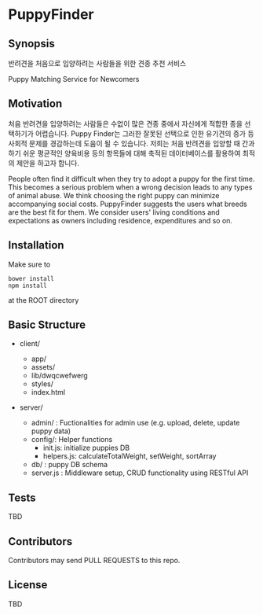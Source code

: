 # PuppyFinder

## Synopsis

반려견을 처음으로 입양하려는 사람들을 위한 견종 추천 서비스

Puppy Matching Service for Newcomers 

## Motivation

처음 반려견을 입양하려는 사람들은 수없이 많은 견종 중에서 자신에게 적합한 종을 선택하기가 어렵습니다. Puppy Finder는 그러한 잘못된 선택으로 인한 유기견의 증가 등 사회적 문제를 경감하는데 도움이 될 수 있습니다. 저희는 처음 반려견을 입양할 때 간과하기 쉬운 평균적인 양육비용 등의 항목들에 대해 축적된 데이터베이스를 활용하여 최적의 제안을 하고자 합니다.

People often find it difficult when they try to adopt a puppy for the first time. This becomes a serious problem when a wrong decision leads to any types of animal abuse. We think choosing the right puppy can minimize accompanying social costs. PuppyFinder suggests the users what breeds are the best fit for them. We consider users' living conditions and expectations as owners including residence, expenditures and so on.

## Installation

Make sure to 
```
bower install
npm install
```
at the ROOT directory

## Basic Structure

* client/
  * app/
  * assets/
  * lib/dwqcwefwerg
  * styles/
  * index.html
  
* server/
  * admin/ : Fuctionalities for admin use (e.g. upload, delete, update puppy data)
  * config/: Helper functions 
    * init.js: initialize puppies DB 
    * helpers.js: calculateTotalWeight, setWeight, sortArray
  * db/ :  puppy DB schema
  * server.js : Middleware setup, CRUD functionality using RESTful API
  
## Tests
TBD

## Contributors

Contributors may send PULL REQUESTS to this repo.

## License

TBD
